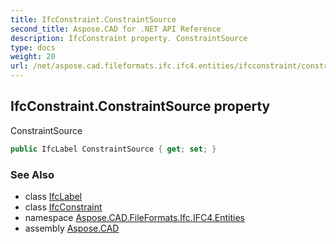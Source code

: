 ```yaml
---
title: IfcConstraint.ConstraintSource
second_title: Aspose.CAD for .NET API Reference
description: IfcConstraint property. ConstraintSource
type: docs
weight: 20
url: /net/aspose.cad.fileformats.ifc.ifc4.entities/ifcconstraint/constraintsource/
---
```

## IfcConstraint.ConstraintSource property

ConstraintSource

```csharp
public IfcLabel ConstraintSource { get; set; }
```

### See Also

* class [IfcLabel](../../../aspose.cad.fileformats.ifc.ifc4.types/ifclabel/)
* class [IfcConstraint](../)
* namespace [Aspose.CAD.FileFormats.Ifc.IFC4.Entities](../../ifcconstraint/)
* assembly [Aspose.CAD](../../../)


